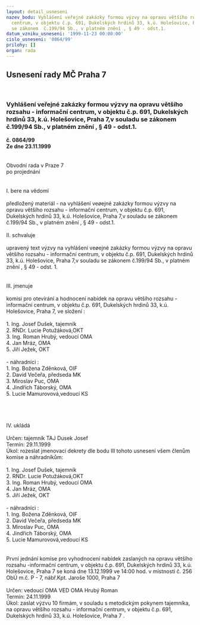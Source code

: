 ```yaml
---
layout: detail_usneseni
nazev_bodu: Vyhlášení veřejné zakázky formou výzvy na opravu většího rozsahu - informační
  centrum, v objektu č.p. 691, Dukelských hrdinů 33, k.ú. Holešovice, Praha 7,v souladu
  se zákonem  č.199/94 Sb., v platném znění , § 49 - odst.1.
datum_vzniku_usneseni: '1999-11-23 00:00:00'
cislo_usneseni: '0864/99'
prilohy: []
organ: rada
---
```

<div id="ucUsn_pList" class="usn">
	<span><h2>Usnesení rady MČ Praha 7 </h2>
<br></span><div class="standBody">
<span><h3>Vyhlášení veřejné zakázky formou výzvy na opravu většího rozsahu - informační centrum, v objektu č.p. 691, Dukelských hrdinů 33, k.ú. Holešovice, Praha 7,v souladu se zákonem  č.199/94 Sb., v platném znění , § 49 - odst.1.</h3></span><div class="center">
		<strong>č. 0864/99</strong><br>
	</div>
<div class="center">
		<strong>Ze dne 23.11.1999</strong><br><br>
	</div>
<br>Obvodní rada v Praze 7<br>po projednání<br><br><br>I.	bere na vědomí<br><br> předložený materiál - na vyhlášení veøejné zakázky formou výzvy na opravu většího rozsahu - informační centrum, v objektu č.p. 691, Dukelských hrdinů 33, k.ú. Holešovice, Praha 7,v souladu se zákonem  č.199/94 Sb., v platném znění , § 49 - odst.1.<br><br>II.	schvaluje <br><br>upravený text výzvy na vyhlášení veøejné zakázky formou výzvy na opravu většího rozsahu - informační centrum, v objektu č.p. 691, Dukelských hrdinů 33, k.ú. Holešovice, Praha 7,v souladu se zákonem  č.199/94 Sb., v platném znění , § 49 - odst. 1.<br><br><br>III.	jmenuje<br><br>komisi pro otevírání a hodnocení nabídek na opravu většího rozsahu - informační centrum, v objektu č.p. 691, Dukelských hrdinů 33, k.ú. Holešovice, Praha 7, ve složení :<br><br>1. Ing. Josef Dušek, tajemník<br>2. RNDr. Lucie Potužáková,OKT<br>3. Ing. Roman Hrubý, vedoucí OMA<br>4. Jan Mráz, OMA<br>5. Jiří Ježek,  OKT<br><br>- náhradníci :<br>1. Ing. Božena Zděnková, OIF<br>2. David Večeřa, předseda MK<br>3. Miroslav Puc, OMA<br>4. Jindřich Táborský, OMA<br>5. Lucie Mamurovová,vedoucí KS<br><br><br><br>										<br>IV.	ukládá <br><br> Určen:	tajemník	TAJ Dusek Josef<br>Termín: 29.11.1999<br>Úkol:	rozeslat jmenovací dekrety dle bodu III tohoto usnesení všem členům komise a náhradníkům: <br><br>1. Ing. Josef Dušek, tajemník<br>2. RNDr. Lucie Potužáková,OKT<br>3. Ing. Roman Hrubý, vedoucí OMA<br>4. Jan Mráz, OMA<br>5. Jiří Ježek,  OKT<br><br>- náhradníci :<br>1. Ing. Božena Zděnková, OIF<br>2. David Večeřa, předseda MK<br>3. Miroslav Puc, OMA<br>4. Jindřich Táborský, OMA<br>5. Lucie Mamurovová,vedoucí KS<br><br><br>První jednání komise pro vyhodnocení nabídek zaslaných na opravu většího rozsahu -informační centrum, v objektu č.p. 691, Dukelských hrdinů 33, k.ú. Holešovice, Praha 7 se koná dne 13.12.1999 ve 14:00 hod. v místnosti č. 256 ObÚ m.č. P - 7, nábř.Kpt. Jaroše 1000, Praha 7<br>                  <br> Určen:	vedoucí OMA	VED OMA Hrubý Roman<br>Termín: 24.11.1999<br>Úkol:	zaslat výzvu 10 firmám, v souladu s metodickým pokynem tajemníka,  na opravu většího rozsahu -  informační centrum, v objektu č.p. 691, Dukelských hrdinů 33, k.ú. Holešovice, Praha 7 .<br>
</div>
</div>